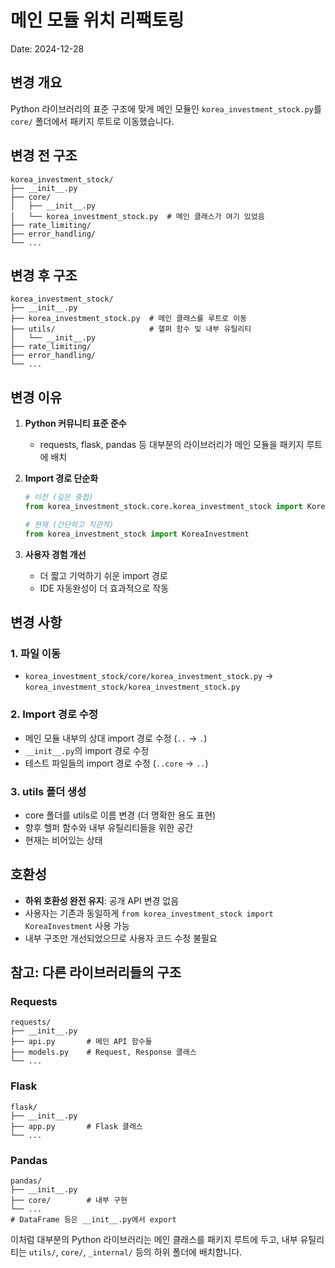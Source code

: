 # 메인 모듈 위치 리팩토링

Date: 2024-12-28

## 변경 개요

Python 라이브러리의 표준 구조에 맞게 메인 모듈인 `korea_investment_stock.py`를 `core/` 폴더에서 패키지 루트로 이동했습니다.

## 변경 전 구조

```
korea_investment_stock/
├── __init__.py
├── core/
│   ├── __init__.py
│   └── korea_investment_stock.py  # 메인 클래스가 여기 있었음
├── rate_limiting/
├── error_handling/
└── ...
```

## 변경 후 구조

```
korea_investment_stock/
├── __init__.py
├── korea_investment_stock.py  # 메인 클래스를 루트로 이동
├── utils/                     # 헬퍼 함수 및 내부 유틸리티
│   └── __init__.py
├── rate_limiting/
├── error_handling/
└── ...
```

## 변경 이유

1. **Python 커뮤니티 표준 준수**
   - requests, flask, pandas 등 대부분의 라이브러리가 메인 모듈을 패키지 루트에 배치
   
2. **Import 경로 단순화**
   ```python
   # 이전 (깊은 중첩)
   from korea_investment_stock.core.korea_investment_stock import KoreaInvestment
   
   # 현재 (간단하고 직관적)
   from korea_investment_stock import KoreaInvestment
   ```

3. **사용자 경험 개선**
   - 더 짧고 기억하기 쉬운 import 경로
   - IDE 자동완성이 더 효과적으로 작동

## 변경 사항

### 1. 파일 이동
- `korea_investment_stock/core/korea_investment_stock.py` → `korea_investment_stock/korea_investment_stock.py`

### 2. Import 경로 수정
- 메인 모듈 내부의 상대 import 경로 수정 (`..` → `.`)
- `__init__.py`의 import 경로 수정
- 테스트 파일들의 import 경로 수정 (`..core` → `..`)

### 3. utils 폴더 생성
- core 폴더를 utils로 이름 변경 (더 명확한 용도 표현)
- 향후 헬퍼 함수와 내부 유틸리티들을 위한 공간
- 현재는 비어있는 상태

## 호환성

- **하위 호환성 완전 유지**: 공개 API 변경 없음
- 사용자는 기존과 동일하게 `from korea_investment_stock import KoreaInvestment` 사용 가능
- 내부 구조만 개선되었으므로 사용자 코드 수정 불필요

## 참고: 다른 라이브러리들의 구조

### Requests
```
requests/
├── __init__.py
├── api.py       # 메인 API 함수들
├── models.py    # Request, Response 클래스
└── ...
```

### Flask
```
flask/
├── __init__.py
├── app.py       # Flask 클래스
└── ...
```

### Pandas
```
pandas/
├── __init__.py
├── core/        # 내부 구현
└── ...
# DataFrame 등은 __init__.py에서 export
```

이처럼 대부분의 Python 라이브러리는 메인 클래스를 패키지 루트에 두고, 
내부 유틸리티는 `utils/`, `core/`, `_internal/` 등의 하위 폴더에 배치합니다. 